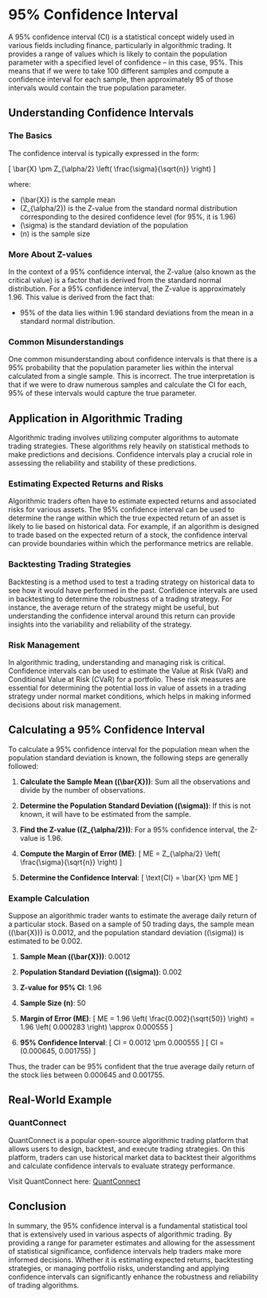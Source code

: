 # 95% Confidence Interval

A 95% confidence interval (CI) is a statistical concept widely used in various fields including finance, particularly in algorithmic trading. It provides a range of values which is likely to contain the population parameter with a specified level of confidence – in this case, 95%. This means that if we were to take 100 different samples and compute a confidence interval for each sample, then approximately 95 of those intervals would contain the true population parameter.

## Understanding Confidence Intervals

### The Basics

The confidence interval is typically expressed in the form:

\[ \bar{X} \pm Z_{\alpha/2} \left( \frac{\sigma}{\sqrt{n}} \right) \]

where:
- \(\bar{X}\) is the sample mean
- \(Z_{\alpha/2}\) is the Z-value from the standard normal distribution corresponding to the desired confidence level (for 95%, it is 1.96)
- \(\sigma\) is the standard deviation of the population
- \(n\) is the sample size

### More About Z-values

In the context of a 95% confidence interval, the Z-value (also known as the critical value) is a factor that is derived from the standard normal distribution. For a 95% confidence interval, the Z-value is approximately 1.96. This value is derived from the fact that:

- 95% of the data lies within 1.96 standard deviations from the mean in a standard normal distribution.

### Common Misunderstandings

One common misunderstanding about confidence intervals is that there is a 95% probability that the population parameter lies within the interval calculated from a single sample. This is incorrect. The true interpretation is that if we were to draw numerous samples and calculate the CI for each, 95% of these intervals would capture the true parameter.

## Application in Algorithmic Trading

Algorithmic trading involves utilizing computer algorithms to automate trading strategies. These algorithms rely heavily on statistical methods to make predictions and decisions. Confidence intervals play a crucial role in assessing the reliability and stability of these predictions.

### Estimating Expected Returns and Risks

Algorithmic traders often have to estimate expected returns and associated risks for various assets. The 95% confidence interval can be used to determine the range within which the true expected return of an asset is likely to lie based on historical data. For example, if an algorithm is designed to trade based on the expected return of a stock, the confidence interval can provide boundaries within which the performance metrics are reliable.

### Backtesting Trading Strategies

Backtesting is a method used to test a trading strategy on historical data to see how it would have performed in the past. Confidence intervals are used in backtesting to determine the robustness of a trading strategy. For instance, the average return of the strategy might be useful, but understanding the confidence interval around this return can provide insights into the variability and reliability of the strategy.

### Risk Management

In algorithmic trading, understanding and managing risk is critical. Confidence intervals can be used to estimate the Value at Risk (VaR) and Conditional Value at Risk (CVaR) for a portfolio. These risk measures are essential for determining the potential loss in value of assets in a trading strategy under normal market conditions, which helps in making informed decisions about risk management.

## Calculating a 95% Confidence Interval

To calculate a 95% confidence interval for the population mean when the population standard deviation is known, the following steps are generally followed:

1. **Calculate the Sample Mean (\(\bar{X}\))**: Sum all the observations and divide by the number of observations.
  
2. **Determine the Population Standard Deviation (\(\sigma\))**: If this is not known, it will have to be estimated from the sample.
  
3. **Find the Z-value (\(Z_{\alpha/2}\))**: For a 95% confidence interval, the Z-value is 1.96.
  
4. **Compute the Margin of Error (ME)**:
   \[ ME = Z_{\alpha/2} \left( \frac{\sigma}{\sqrt{n}} \right) \]

5. **Determine the Confidence Interval**:
   \[ \text{CI} = \bar{X} \pm ME \]

### Example Calculation

Suppose an algorithmic trader wants to estimate the average daily return of a particular stock. Based on a sample of 50 trading days, the sample mean (\(\bar{X}\)) is 0.0012, and the population standard deviation (\(\sigma\)) is estimated to be 0.002.

1. **Sample Mean (\(\bar{X}\))**: 0.0012

2. **Population Standard Deviation (\(\sigma\))**: 0.002

3. **Z-value for 95% CI**: 1.96

4. **Sample Size (n)**: 50

5. **Margin of Error (ME)**: 
   \[ ME = 1.96 \left( \frac{0.002}{\sqrt{50}} \right) = 1.96 \left( 0.000283 \right) \approx 0.000555 \]

6. **95% Confidence Interval**: 
   \[ CI = 0.0012 \pm 0.000555 \]
   \[ CI = (0.000645, 0.001755) \]

Thus, the trader can be 95% confident that the true average daily return of the stock lies between 0.000645 and 0.001755.

## Real-World Example

### QuantConnect

QuantConnect is a popular open-source algorithmic trading platform that allows users to design, backtest, and execute trading strategies. On this platform, traders can use historical market data to backtest their algorithms and calculate confidence intervals to evaluate strategy performance.

Visit QuantConnect here:
[QuantConnect](https://www.quantconnect.com/)

## Conclusion

In summary, the 95% confidence interval is a fundamental statistical tool that is extensively used in various aspects of algorithmic trading. By providing a range for parameter estimates and allowing for the assessment of statistical significance, confidence intervals help traders make more informed decisions. Whether it is estimating expected returns, backtesting strategies, or managing portfolio risks, understanding and applying confidence intervals can significantly enhance the robustness and reliability of trading algorithms.
